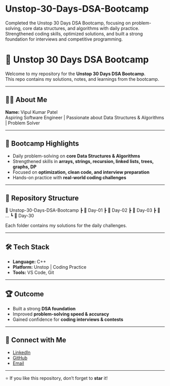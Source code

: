 # Unstop-30-Days-DSA-Bootcamp
Completed the Unstop 30 Days DSA Bootcamp, focusing on problem-solving, core data structures, and algorithms with daily practice. Strengthened coding skills, optimized solutions, and built a strong foundation for interviews and competitive programming.
# 🚀 Unstop 30 Days DSA Bootcamp  

Welcome to my repository for the **Unstop 30 Days DSA Bootcamp**.  
This repo contains my solutions, notes, and learnings from the bootcamp.  

---

## 👨‍💻 About Me  
**Name:** Vipul Kumar Patel  
Aspiring Software Engineer | Passionate about Data Structures & Algorithms | Problem Solver  

---

## 📌 Bootcamp Highlights  
- Daily problem-solving on **core Data Structures & Algorithms**  
- Strengthened skills in **arrays, strings, recursion, linked lists, trees, graphs, DP**  
- Focused on **optimization, clean code, and interview preparation**  
- Hands-on practice with **real-world coding challenges**  

---

## 📂 Repository Structure  
📁 Unstop-30-Days-DSA-Bootcamp
┣ 📂 Day-01
┣ 📂 Day-02
┣ 📂 Day-03
┣ 📂 ...
┗ 📂 Day-30

Each folder contains my solutions for the daily challenges.  

---

## 🛠️ Tech Stack  
- **Language:** C++  
- **Platform:** Unstop | Coding Practice  
- **Tools:** VS Code, Git  

---

## 🏆 Outcome  
- Built a strong **DSA foundation**  
- Improved **problem-solving speed & accuracy**  
- Gained confidence for **coding interviews & contests**  

---

## 🤝 Connect with Me  
- [LinkedIn]([https://www.linkedin.com/](https://www.linkedin.com/in/vipul-kumar-patel-90b1242b1/))  
- [GitHub]([https://github.com/](https://github.com/Vipul99999))  
- [Email](mailto:vipul20020308@gmail.com)  

---

⭐ If you like this repository, don’t forget to **star** it!
